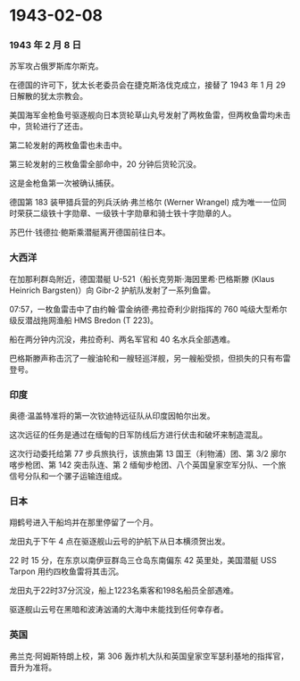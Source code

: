 # 1943-02-08

### 1943 年 2 月 8 日

苏军攻占俄罗斯库尔斯克。

在德国的许可下，犹太长老委员会在捷克斯洛伐克成立，接替了 1943 年 1 月 29
日解散的犹太宗教会。

美国海军金枪鱼号驱逐舰向日本货轮草山丸号发射了两枚鱼雷，但两枚鱼雷均未击中，货轮进行了还击。

第二轮发射的两枚鱼雷也未击中。

第三轮发射的三枚鱼雷全部命中，20 分钟后货轮沉没。

这是金枪鱼第一次被确认捕获。

德国第 183 装甲猎兵营的列兵沃纳·弗兰格尔 (Werner Wrangel)
成为唯一一位同时荣获二级铁十字勋章、一级铁十字勋章和骑士铁十字勋章的人。

苏巴什·钱德拉·鲍斯乘潜艇离开德国前往日本。

### 大西洋

在加那利群岛附近，德国潜艇 U-521（船长克劳斯·海因里希·巴格斯滕 (Klaus
Heinrich Bargsten)）向 Gibr-2 护航队发射了一系列鱼雷。

07:57，一枚鱼雷击中了由约翰·雷金纳德·弗拉奇利少尉指挥的 760
吨级大型希尔级反潜战拖网渔船 HMS Bredon (T 223)。

船在两分钟内沉没，弗拉奇利、两名军官和 40 名水兵全部遇难。

巴格斯滕声称击沉了一艘油轮和一艘轻巡洋舰，另一艘船受损，但损失的只有布雷登号。

### 印度

奥德·温盖特准将的第一次钦迪特远征队从印度因帕尔出发。

这次远征的任务是通过在缅甸的日军防线后方进行伏击和破坏来制造混乱。

这次行动委托给第 77 步兵旅执行，该旅由第 13 国王（利物浦）团、第 3/2
廓尔喀步枪团、第 142 突击队连、第 2
缅甸步枪团、八个英国皇家空军分队、一个旅信号分队和一个骡子运输连组成。

### 日本

翔鹤号进入干船坞并在那里停留了一个月。

龙田丸于下午 4 点在驱逐舰山云号的护航下从日本横须贺出发。

22 时 15 分，在东京以南伊豆群岛三仓岛东南偏东 42 英里处，美国潜艇 USS
Tarpon 用约四枚鱼雷将其击沉。

龙田丸于22时37分沉没，船上1223名乘客和198名船员全部遇难。

驱逐舰山云号在黑暗和波涛汹涌的大海中未能找到任何幸存者。

### 英国

弗兰克·阿姆斯特朗上校，第 306
轰炸机大队和英国皇家空军瑟利基地的指挥官，晋升为准将。
